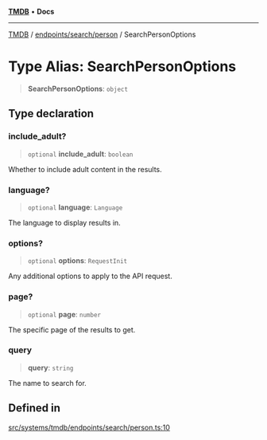 [**TMDB**](../../../../README.md) • **Docs**

***

[TMDB](../../../../README.md) / [endpoints/search/person](../README.md) / SearchPersonOptions

# Type Alias: SearchPersonOptions

> **SearchPersonOptions**: `object`

## Type declaration

### include\_adult?

> `optional` **include\_adult**: `boolean`

Whether to include adult content in the results.

### language?

> `optional` **language**: `Language`

The language to display results in.

### options?

> `optional` **options**: `RequestInit`

Any additional options to apply to the API request.

### page?

> `optional` **page**: `number`

The specific page of the results to get.

### query

> **query**: `string`

The name to search for.

## Defined in

[src/systems/tmdb/endpoints/search/person.ts:10](https://github.com/Norviah/media-hub/blob/65ee01fce9c30692d28d2f4e608ea7f18b4d7381/src/systems/tmdb/endpoints/search/person.ts#L10)
